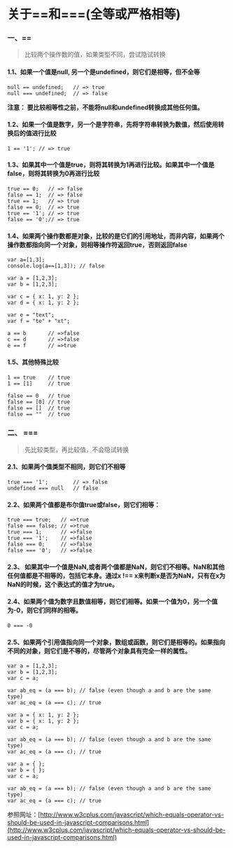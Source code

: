 # 关于==和===(全等或严格相等) #
### 一、== ##
>比较两个操作数的值，如果类型不同，尝试隐试转换

#### 1.1、如果一个值是null, 另一个是undefined，则它们是相等，但不全等
    null == undefined;   // => true
    null === undefined;  // => false
**注意： 要比较相等性之前，不能将null和undefined转换成其他任何值。**
#### 1.2、如果一个值是数字，另一个是字符串，先将字符串转换为数值，然后使用转换后的值进行比较
	1 == '1'; // => true
#### 1.3、如果其中一个值是true，则将其转换为1再进行比较。如果其中一个值是false，则将其转换为0再进行比较
	true == 0;   // => false
	false == 1;  // => false
	true == 1;   // => true
	false == 0;  // => true
	true == '1'; // => true
	false == '0';// => true
#### 1.4、如果两个操作数都是对象，比较的是它们的引用地址，而非内容，如果两个操作数都指向同一个对象，则相等操作符返回true，否则返回false
	var a=[1,3];
	console.log(a==[1,3]); // false
	
	var a = [1,2,3];
	var b = [1,2,3];
	
	var c = { x: 1, y: 2 };
	var d = { x: 1, y: 2 };
	
	var e = "text";
	var f = "te" + "xt";
	
	a == b       // =>false
	c == d       // =>false
	e == f       // =>true

#### 1.5、其他特殊比较
	1 == true    // true
    1 == [1]     // true

    false == 0   // true
    false == [0] // true
    false == []  // true
    false == ""  // true
   
### 二、 ===
> 先比较类型，再比较值，不会隐试转换

#### 2.1、如果两个值类型不相同，则它们不相等
	true === '1';        // => false
    undefined === null   // false
#### 2.2、如果两个值都是布尔值true或false，则它们相等：
	true === true;   // =>true
	false === false; // =>true
	true === 1;      // =>false
	true === '1';    // =>false
	false === 0;     // =>false
	false === '0';   // =>false

#### 2.3、 如果其中一个值是NaN,或者两个值都是NaN，则它们不相等。NaN和其他任何值都是不相等的，包括它本身。通过x !== x来判断x是否为NaN，只有在x为NaN的时候，这个表达式的值才为true。
    
#### 2.4、如果两个值为数字且数值相等，则它们相等。如果一个值为0，另一个值为-0，则它们同样的相等。	
	0 === -0

#### 2.5、如果两个引用值指向同一个对象，数组或函数，则它们是相等的。如果指向不同的对象，则它们是不等的，尽管两个对象具有完全一样的属性。

	var a = [1,2,3];
	var b = [1,2,3];
	var c = a;
	
	var ab_eq = (a === b); // false (even though a and b are the same type)
	var ac_eq = (a === c); // true
	
	var a = { x: 1, y: 2 };
	var b = { x: 1, y: 2 };
	var c = a;
	
	var ab_eq = (a === b); // false (even though a and b are the same type)
	var ac_eq = (a === c); // true
	
	var a = { };
	var b = { };
	var c = a;
	
	var ab_eq = (a === b); // false (even though a and b are the same type)
	var ac_eq = (a === c); // true
    

参照网址：[http://www.w3cplus.com/javascript/which-equals-operator-vs-should-be-used-in-javascript-comparisons.html](http://www.w3cplus.com/javascript/which-equals-operator-vs-should-be-used-in-javascript-comparisons.html)

